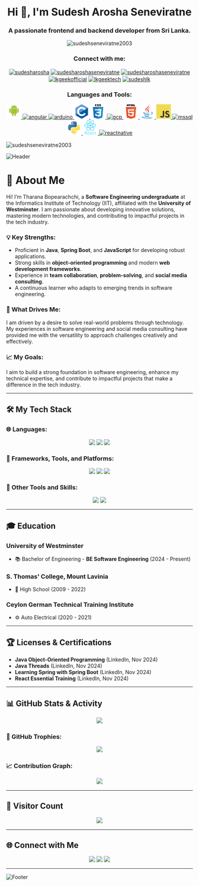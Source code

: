 <h1 align="center">Hi 👋, I'm Sudesh Arosha Seneviratne</h1>
<h3 align="center">A passionate frontend and backend developer from Sri Lanka.</h3>

<p align="center"> <img src="https://komarev.com/ghpvc/?username=sudeshseneviratne2003&label=Profile%20views&color=0e75b6&style=flat" alt="sudeshseneviratne2003" /> </p>

<h3 align="center">Connect with me:</h3>
<p align="center">
<a href="https://twitter.com/sudesharosha" target="blank"><img align="center" src="https://raw.githubusercontent.com/rahuldkjain/github-profile-readme-generator/master/src/images/icons/Social/twitter.svg" alt="sudesharosha" height="30" width="40" /></a>
<a href="https://linkedin.com/in/sudesharoshaseneviratne" target="blank"><img align="center" src="https://raw.githubusercontent.com/rahuldkjain/github-profile-readme-generator/master/src/images/icons/Social/linked-in-alt.svg" alt="sudesharoshaseneviratne" height="30" width="40" /></a>
<a href="https://fb.com/sudesharoshaseneviratne" target="blank"><img align="center" src="https://raw.githubusercontent.com/rahuldkjain/github-profile-readme-generator/master/src/images/icons/Social/facebook.svg" alt="sudesharoshaseneviratne" height="30" width="40" /></a>
<a href="https://instagram.com/lkgeekofficial" target="blank"><img align="center" src="https://raw.githubusercontent.com/rahuldkjain/github-profile-readme-generator/master/src/images/icons/Social/instagram.svg" alt="lkgeekofficial" height="30" width="40" /></a>
<a href="https://www.youtube.com/c/lkgeektech" target="blank"><img align="center" src="https://raw.githubusercontent.com/rahuldkjain/github-profile-readme-generator/master/src/images/icons/Social/youtube.svg" alt="lkgeektech" height="30" width="40" /></a>
<a href="https://discord.gg/sudeshlk" target="blank"><img align="center" src="https://raw.githubusercontent.com/rahuldkjain/github-profile-readme-generator/master/src/images/icons/Social/discord.svg" alt="sudeshlk" height="30" width="40" /></a>
</p>

<h3 align="center">Languages and Tools:</h3>
<p align="center"> <a href="https://developer.android.com" target="_blank" rel="noreferrer"> <img src="https://raw.githubusercontent.com/devicons/devicon/master/icons/android/android-original-wordmark.svg" alt="android" width="40" height="40"/> </a> <a href="https://angular.io" target="_blank" rel="noreferrer"> <img src="https://angular.io/assets/images/logos/angular/angular.svg" alt="angular" width="40" height="40"/> </a> <a href="https://www.arduino.cc/" target="_blank" rel="noreferrer"> <img src="https://cdn.worldvectorlogo.com/logos/arduino-1.svg" alt="arduino" width="40" height="40"/> </a> <a href="https://www.cprogramming.com/" target="_blank" rel="noreferrer"> <img src="https://raw.githubusercontent.com/devicons/devicon/master/icons/c/c-original.svg" alt="c" width="40" height="40"/> </a> <a href="https://www.w3schools.com/css/" target="_blank" rel="noreferrer"> <img src="https://raw.githubusercontent.com/devicons/devicon/master/icons/css3/css3-original-wordmark.svg" alt="css3" width="40" height="40"/> </a> <a href="https://cloud.google.com" target="_blank" rel="noreferrer"> <img src="https://www.vectorlogo.zone/logos/google_cloud/google_cloud-icon.svg" alt="gcp" width="40" height="40"/> </a> <a href="https://www.w3.org/html/" target="_blank" rel="noreferrer"> <img src="https://raw.githubusercontent.com/devicons/devicon/master/icons/html5/html5-original-wordmark.svg" alt="html5" width="40" height="40"/> </a> <a href="https://www.java.com" target="_blank" rel="noreferrer"> <img src="https://raw.githubusercontent.com/devicons/devicon/master/icons/java/java-original.svg" alt="java" width="40" height="40"/> </a> <a href="https://developer.mozilla.org/en-US/docs/Web/JavaScript" target="_blank" rel="noreferrer"> <img src="https://raw.githubusercontent.com/devicons/devicon/master/icons/javascript/javascript-original.svg" alt="javascript" width="40" height="40"/> </a> <a href="https://www.microsoft.com/en-us/sql-server" target="_blank" rel="noreferrer"> <img src="https://www.svgrepo.com/show/303229/microsoft-sql-server-logo.svg" alt="mssql" width="40" height="40"/> </a> <a href="https://www.python.org" target="_blank" rel="noreferrer"> <img src="https://raw.githubusercontent.com/devicons/devicon/master/icons/python/python-original.svg" alt="python" width="40" height="40"/> </a> <a href="https://reactjs.org/" target="_blank" rel="noreferrer"> <img src="https://raw.githubusercontent.com/devicons/devicon/master/icons/react/react-original-wordmark.svg" alt="react" width="40" height="40"/> </a> <a href="https://reactnative.dev/" target="_blank" rel="noreferrer"> <img src="https://reactnative.dev/img/header_logo.svg" alt="reactnative" width="40" height="40"/> </a> </p>

<p><img align="center" src="https://github-readme-stats.vercel.app/api/top-langs?username=sudeshseneviratne2003&show_icons=true&locale=en&layout=compact" alt="sudeshseneviratne2003" /></p>

![Header](https://capsule-render.vercel.app/api?type=waving&color=gradient&height=200&section=header&text=Hi!%20I'm%20Tharana%20Bopearachchi%20👋&fontSize=40&fontAlignY=35)

# 🌟 About Me
Hi! I’m Tharana Bopearachchi, a **Software Engineering undergraduate** at the Informatics Institute of Technology (IIT), affiliated with the **University of Westminster**. I am passionate about developing innovative solutions, mastering modern technologies, and contributing to impactful projects in the tech industry.

### 💡 Key Strengths:
- Proficient in **Java**, **Spring Boot**, and **JavaScript** for developing robust applications.
- Strong skills in **object-oriented programming** and modern **web development frameworks**.
- Experience in **team collaboration**, **problem-solving**, and **social media consulting**.
- A continuous learner who adapts to emerging trends in software engineering.

### 🌟 What Drives Me:
I am driven by a desire to solve real-world problems through technology. My experiences in software engineering and social media consulting have provided me with the versatility to approach challenges creatively and effectively.

### 📈 My Goals:
I aim to build a strong foundation in software engineering, enhance my technical expertise, and contribute to impactful projects that make a difference in the tech industry.

---

## 🛠️ My Tech Stack

### 🌐 Languages:
<p align="center">
  <img src="https://img.shields.io/badge/Java-ED8B00?style=for-the-badge&logo=java&logoColor=white">
  <img src="https://img.shields.io/badge/JavaScript-F7DF1E?style=for-the-badge&logo=javascript&logoColor=black">
  <img src="https://img.shields.io/badge/Python-3776AB?style=for-the-badge&logo=python&logoColor=white">
</p>

### 🚀 Frameworks, Tools, and Platforms:
<p align="center">
  <img src="https://img.shields.io/badge/Spring%20Boot-6DB33F?style=for-the-badge&logo=spring&logoColor=white">
  <img src="https://img.shields.io/badge/React-61DAFB?style=for-the-badge&logo=react&logoColor=black">
  <img src="https://img.shields.io/badge/MySQL-4479A1?style=for-the-badge&logo=mysql&logoColor=white">
</p>

### 🔧 Other Tools and Skills:
<p align="center">
  <img src="https://img.shields.io/badge/Git-F05032?style=for-the-badge&logo=git&logoColor=white">
  <img src="https://img.shields.io/badge/VS%20Code-007ACC?style=for-the-badge&logo=visualstudiocode&logoColor=white">
</p>

---

## 🎓 Education
### **University of Westminster**
- 📚 Bachelor of Engineering - **BE Software Engineering** (2024 - Present)

### **S. Thomas' College, Mount Lavinia**
- 🏫 High School (2009 - 2022)

### **Ceylon German Technical Training Institute**
- ⚙️ Auto Electrical (2020 - 2021)

---

## 🏆 Licenses & Certifications
- **Java Object-Oriented Programming** (LinkedIn, Nov 2024)
- **Java Threads** (LinkedIn, Nov 2024)
- **Learning Spring with Spring Boot** (LinkedIn, Nov 2024)
- **React Essential Training** (LinkedIn, Nov 2024)

---

## 📊 GitHub Stats & Activity
<p align="center">
  <img src="https://github-readme-stats.vercel.app/api?username=TharanaBope&show_icons=true&theme=radical" width="400">
</p>

### 🏅 GitHub Trophies:
<p align="center">
  <img src="https://github-profile-trophy.vercel.app/?username=TharanaBope&theme=radical&row=1&column=7">
</p>

### 📈 Contribution Graph:
<p align="center">
  <img src="https://github-readme-activity-graph.vercel.app/graph?username=TharanaBope&theme=github-dark&hide_border=true">
</p>

---

## 🌟 Visitor Count
<p align="center">
  <img src="https://komarev.com/ghpvc/?username=TharanaBope&style=for-the-badge&color=blueviolet&label=Visitors">
</p>

---

## 🌐 Connect with Me
<p align="center">
  <a href="https://www.linkedin.com/in/tharana-bopearachchi"><img src="https://img.shields.io/badge/LinkedIn-0077B5?style=for-the-badge&logo=linkedin&logoColor=white"></a>
  <a href="https://www.instagram.com/tharana.b?igsh=Y3BtMDNyNGJxcGV1"><img src="https://img.shields.io/badge/Instagram-E4405F?style=for-the-badge&logo=instagram&logoColor=white"></a>
  <a href="https://github.com/TharanaBope"><img src="https://img.shields.io/badge/GitHub-100000?style=for-the-badge&logo=github&logoColor=white"></a>
</p>

---

![Footer](https://capsule-render.vercel.app/api?type=waving&color=gradient&height=150&section=footer&text=Thanks%20for%20Visiting!%20🚀&fontSize=20&fontAlignY=45)
